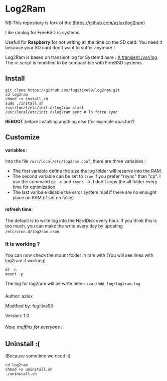# Log2Ram

NB:This repository is fork of the (https://github.com/azlux/log2ram) 


Like ramlog for  FreeBSD rc systems.

Usefull for **Raspberry** for not writing all the time on the SD card. You need it because your SD card don't want to suffer anymore !

Log2Ram is based on transient log for Systemd here : [A transient /var/log](https://www.debian-administration.org/article/661/A_transient_/var/log). The rc script is modified to be compactible with FreeBSD systems.

## Install
```
git clone https://github.com/fugitive90/log2ram.git
cd log2ram
chmod +x install.sh
sudo ./install.sh
/usr/local/etc/init.d/log2ram start
/usr/local/etc/init.d/log2ram sync # To force sync
```
**REBOOT** before installing anything else (for example apache2)

## Customize
#### variables :
Into the file `/usr/local/etc/log2ram.conf`, there are three variables :

- The first variable define the size the log folder will reserve into the RAM.
- The second variable can be set to `true` if you prefer "rsync" than "cp". I use the command `cp -u` and `rsync -X`, I don't copy the all folder every time for optimization.
- The last varibale disable the error system mail if there are no enought place on RAM (if set on false)

#### refresh time:
The default is to write log into the HardDisk every hour. If you think this is too much, you can make the write every day by updating `/etc/cron.d/log2ram.cron`.

### It is working ?
You can now check the mount folder in ram with (You will see lines with log2ram if working)
```
df -h
mount -p
```

The log for log2ram will be write here : `/var/hdd_log/log2ram.log`

### 
Author: azlux

Modified by: fugitive90

Version: 1.0

###### Now, muffins for everyone !


## Uninstall :(
(Because sometime we need it)
```
cd log2ram
chmod +x uninstall.sh
./uninstall.sh
```
